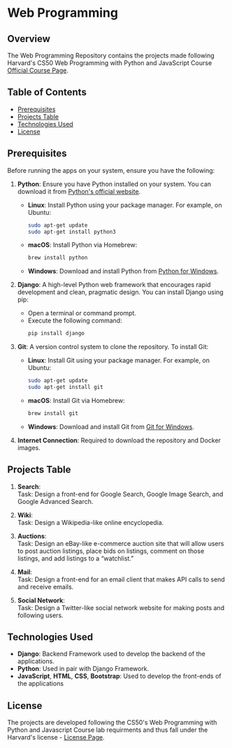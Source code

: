 # Web Programming
## Overview
The Web Programming Repository contains the projects made following Harvard's CS50 Web Programming with Python and JavaScript Course [Official Course Page](https://cs50.harvard.edu/web/2020/).

## Table of Contents
- [Prerequisites](#prerequisites)
- [Projects Table](#project-table)
- [Technologies Used](#technologies-used)
- [License](#license)

## Prerequisites
Before running the apps on your system, ensure you have the following:

1. **Python**: Ensure you have Python installed on your system. You can download it from [Python's official website](https://www.python.org/downloads/).
    - **Linux**: Install Python using your package manager. For example, on Ubuntu:
        ```sh
        sudo apt-get update
        sudo apt-get install python3
        ```
    - **macOS**: Install Python via Homebrew:
        ```sh
        brew install python
        ```
    - **Windows**: Download and install Python from [Python for Windows](https://www.python.org/downloads/windows/).

2. **Django**: A high-level Python web framework that encourages rapid development and clean, pragmatic design. You can install Django using pip:
    - Open a terminal or command prompt.
    - Execute the following command:
        ```sh
        pip install django
        ```
3. **Git**: A version control system to clone the repository. To install Git:
    - **Linux**: Install Git using your package manager. For example, on Ubuntu:
        ```sh
        sudo apt-get update
        sudo apt-get install git
        ```
    - **macOS**: Install Git via Homebrew:
        ```sh
        brew install git
        ```
    - **Windows**: Download and install Git from [Git for Windows](https://gitforwindows.org/).

4. **Internet Connection**: Required to download the repository and Docker images.

## Projects Table
1. **Search**:  
Task: Design a front-end for Google Search, Google Image Search, and Google Advanced Search.

2. **Wiki**:  
Task: Design a Wikipedia-like online encyclopedia.

3. **Auctions**:  
Task: Design an eBay-like e-commerce auction site that will allow users to post auction listings, place bids on listings, comment on those listings, and add listings to a “watchlist.”
   
4. **Mail**:  
Task: Design a front-end for an email client that makes API calls to send and receive emails.

5. **Social Network**:  
Task: Design a Twitter-like social network website for making posts and following users.

## Technologies Used
- **Django**: Backend Framework used to develop the backend of the applications.
- **Python**: Used in pair with Django Framework.
- **JavaScript**, **HTML**, **CSS**, **Bootstrap**: Used to develop the front-ends of the applications

## License
The projects are developed following the CS50's Web Programming with Python and Javascript Course lab requirments and thus fall under the Harvard's license - [License Page](https://cs50.harvard.edu/web/2020/license/).  
